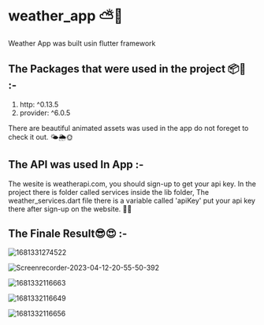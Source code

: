 # weather_app ⛅📱

Weather App was built usin flutter framework  

## The Packages that were used in the project 📦🧰 :-  

1) http: ^0.13.5  
2) provider: ^6.0.5  

There are beautiful animated assets was used in the app do not foreget to check it out. 🌤️🌦️🌞   

## The API was used In App :-  

The wesite is weatherapi.com, you should sign-up to get your api key.
In the project there is folder called services inside the lib folder, The weather_services.dart file there is a variable called 'apiKey' put your api key there after sign-up on the website. 💟💝    

## The Finale Result😎😍 :-  

![1681331274522](https://user-images.githubusercontent.com/74355967/231577089-2c0e6e5a-4037-4d9c-8c74-35b023747133.jpg)  

![Screenrecorder-2023-04-12-20-55-50-392](https://user-images.githubusercontent.com/74355967/231577517-4a1ecada-9660-4dd4-8b1a-b146f9fb4440.gif)  

![1681332116663](https://user-images.githubusercontent.com/74355967/231580126-c516cec9-5a4f-4278-8277-cdaafa8a23e2.jpg)  

![1681332116649](https://user-images.githubusercontent.com/74355967/231580184-d04ee1db-b830-4593-bd05-7bbb1a41ed1a.jpg)  

![1681332116656](https://user-images.githubusercontent.com/74355967/231580505-dcd3f507-cb2c-4dbe-bca6-d4c4da0ea9e0.jpg)
